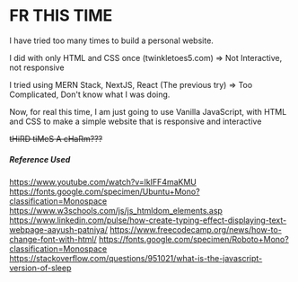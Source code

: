 # FR THIS TIME
I have tried too many times to build a personal website. 

I did with only HTML and CSS once (twinkletoes5.com) => Not Interactive, not responsive

I tried using MERN Stack, NextJS, React (The previous try) => Too Complicated, Don't know what I was doing.

Now, for real this time, I am just going to use Vanilla JavaScript, with HTML and CSS to make a simple website that is responsive and interactive

~~tHiRD tiMeS A cHaRm???~~ 

##### Reference Used
https://www.youtube.com/watch?v=lkIFF4maKMU
https://fonts.google.com/specimen/Ubuntu+Mono?classification=Monospace
https://www.w3schools.com/js/js_htmldom_elements.asp
https://www.linkedin.com/pulse/how-create-typing-effect-displaying-text-webpage-aayush-patniya/
https://www.freecodecamp.org/news/how-to-change-font-with-html/
https://fonts.google.com/specimen/Roboto+Mono?classification=Monospace
https://stackoverflow.com/questions/951021/what-is-the-javascript-version-of-sleep
